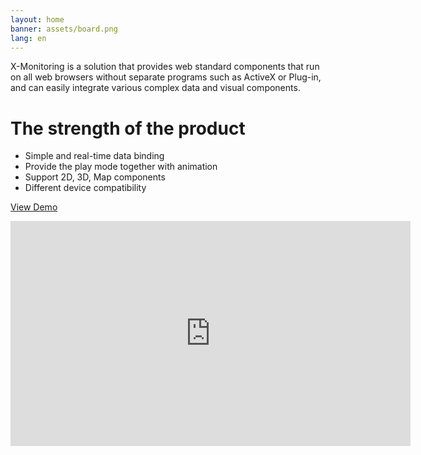 ```yaml
---
layout: home
banner: assets/board.png
lang: en
---
```


X-Monitoring is a solution that provides web standard components that run on all web browsers without separate programs such as ActiveX or Plug-in, and can easily integrate various complex data and visual components.

# [](#header-strong-point)The strength of the product

*   Simple and real-time data binding
*   Provide the play mode together with animation
*   Support 2D, 3D, Map components
*   Different device compatibility

<a href="http://xmonitor.qhweixun.com" target="_blank">View Demo</a>

<iframe width="640" height="360" src="https://www.youtube.com/embed/sA9465F_-js?ecver=1" frameborder="0" allowfullscreen></iframe>
